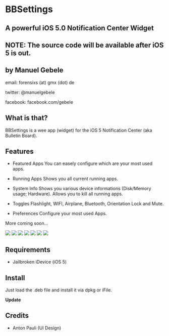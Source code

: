 BBSettings
===============
A powerful iOS 5.0 Notification Center Widget
---------------------------------------------
NOTE: The source code will be available after iOS 5 is out.
-------------

by Manuel Gebele
----------------

email: forensixs (at) gmx (dot) de

twitter: @manuelgebele

facebook: facebook.com/gebele


What is that?
-------------

BBSettings is a wee app (widget) for the iOS 5 Notification Center 
(aka Bulletin Board).


Features
--------

* Featured Apps
You can easely configure which are your most used apps.

* Running Apps
Shows you all current running apps.

* System Info
Shows you various device informations (Disk/Memory usage; Hardware).
Allows you to kill all running apps.

* Toggles
Flashlight, WIFI, Airplane, Bluetooth, Orientation Lock and Mute.

* Preferences
Configure your most used Apps.

More coming soon…

[![](http://img828.imageshack.us/img828/5232/86786518.png)](http://img828.imageshack.us/img828/5232/86786518.png)
[![](http://img52.imageshack.us/img52/9373/96496533.png)](http://img52.imageshack.us/img52/9373/96496533.png)
[![](http://img843.imageshack.us/img843/8145/43561005.png)](http://img843.imageshack.us/img843/8145/43561005.png)
[![](http://img42.imageshack.us/img42/5853/54254291.png)](http://img42.imageshack.us/img42/5853/54254291.png)
[![](http://img269.imageshack.us/img269/7761/66896778.png)](http://img269.imageshack.us/img269/7761/66896778.png)
[![](http://img842.imageshack.us/img842/6509/70190624.png)](http://img842.imageshack.us/img842/6509/70190624.png)
[![](http://img16.imageshack.us/img16/1001/72154846.png)](http://img16.imageshack.us/img16/1001/72154846.png)

Requirements
------------

* Jailbroken iDevice (iOS 5)

Install
-------

Just load the .deb file and install it via dpkg or iFile.<br />

<b>Update</b>


Credits
--------

* Anton Pauli (UI Design)

